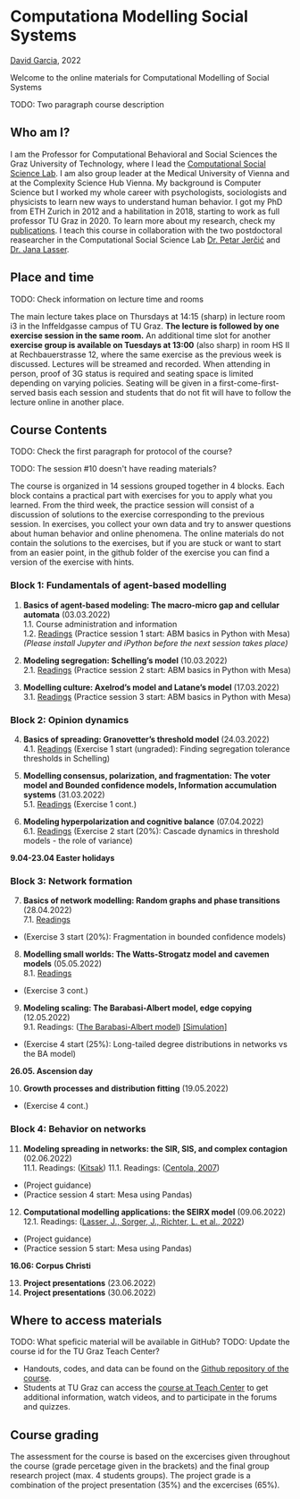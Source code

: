 # Computationa Modelling Social Systems
[David Garcia](http://dgarcia.eu), 2022

Welcome to the online materials for Computational Modelling of Social Systems

TODO: Two paragraph course description

## Who am I?

I am the Professor for Computational Behavioral and Social Sciences the Graz University of Technology, where I lead the [Computational Social Science Lab](http://www.csslab.at). I am also group leader at the Medical University of Vienna and at the Complexity Science Hub Vienna. My background is Computer Science but I worked my whole career with psychologists, sociologists and physicists to learn new ways to understand human behavior. I got my PhD from ETH Zurich in 2012 and a habilitation in 2018, starting to work as full professor TU Graz in 2020. To learn more about my research, check my [publications](https://dgarcia.eu/full-publication-list/). I teach this course in collaboration with the two postdoctoral reasearcher in the Computational Social Science Lab [Dr. Petar Jerčić](https://petarjercic.com/) and [Dr. Jana Lasser](https://janalasser.at/).

## Place and time

TODO: Check information on lecture time and rooms

The main lecture takes place on Thursdays at 14:15 (sharp) in lecture room i3 in the Inffeldgasse campus of TU Graz. **The lecture is followed by one exercise session in the same room.** An additional time slot for another **exercise group is available on Tuesdays at 13:00** (also sharp) in room HS II at Rechbauerstrasse 12, where the same exercise as the previous week is discussed. Lectures will be streamed and recorded. When attending in person, proof of 3G status is required and seating space is limited depending on varying policies. Seating will be given in a first-come-first-served basis each session and students that do not fit will have to follow the lecture online in another place.

## Course Contents

TODO: Check the first paragraph for protocol of the course?

TODO: The session #10 doesn't have reading materials?

The course is organized in 14 sessions grouped together in 4 blocks. Each block contains a practical part with exercises for you to apply what you learned. From the third week, the practice session will consist of a discussion of solutions to the exercise corresponding to the previous session. In exercises, you collect your own data and try to answer questions about human behavior and online phenomena. The online materials do not contain the solutions to the exercises, but if you are stuck or want to start from an easier point, in the github folder of the exercise you can find a version of the exercise with hints.

### Block 1: Fundamentals of agent-based modelling

1. **Basics of agent-based modeling: The macro-micro gap and cellular automata**  (03.03.2022)  
1.1. Course administration and information  
1.2. [Readings](https://github.com/dgarcia-eu/ComputationalModellingSocialSystems-Solutions/blob/master/lecture_01_1.md)
(Practice session 1 start: ABM basics in Python with Mesa)
*(Please install Jupyter and iPython before the next session takes place)*

2. **Modeling segregation: Schelling’s model**  (10.03.2022)  
2.1. [Readings](https://github.com/dgarcia-eu/ComputationalModellingSocialSystems-Solutions/blob/master/lecture_02.md)
(Practice session 2 start: ABM basics in Python with Mesa)

3. **Modelling culture: Axelrod’s model and Latane’s model**  (17.03.2022)  
3.1. [Readings](https://github.com/dgarcia-eu/ComputationalModellingSocialSystems-Solutions/blob/master/lecture_03.md)
(Practice session 3 start: ABM basics in Python with Mesa)

### Block 2: Opinion dynamics

4. **Basics of spreading: Granovetter’s threshold model**  (24.03.2022)  
4.1. [Readings](https://github.com/dgarcia-eu/ComputationalModellingSocialSystems-Solutions/blob/master/lecture_04.md)
(Exercise 1 start (ungraded): Finding segregation tolerance thresholds in Schelling)

5. **Modelling consensus, polarization, and fragmentation: The voter model and Bounded confidence models, Information accumulation systems**  (31.03.2022)  
5.1. [Readings](https://github.com/dgarcia-eu/ComputationalModellingSocialSystems-Solutions/blob/master/lecture_05.md)
(Exercise 1 cont.)

6. **Modeling hyperpolarization and cognitive balance**  (07.04.2022)  
6.1. [Readings](https://github.com/dgarcia-eu/ComputationalModellingSocialSystems-Solutions/blob/master/lecture_06.md)
(Exercise 2 start (20%): Cascade dynamics in threshold models - the role of variance)

**9.04-23.04 Easter holidays**

### Block 3: Network formation

7. **Basics of network modelling: Random graphs and phase transitions**  (28.04.2022)  
7.1. [Readings](https://github.com/dgarcia-eu/ComputationalModellingSocialSystems-Solutions/blob/master/lecture_07.md)
- (Exercise 3 start (20%): Fragmentation in bounded confidence models)

8. **Modelling small worlds: The Watts-Strogatz model and cavemen models**  (05.05.2022)  
8.1. [Readings](https://github.com/dgarcia-eu/ComputationalModellingSocialSystems-Solutions/blob/master/lecture_08.md)
- (Exercise 3 cont.)

9. **Modeling scaling: The Barabasi-Albert model, edge copying**  (12.05.2022)  
9.1. Readings: ([The Barabasi-Albert model](https://arxiv.org/abs/cond-mat/9910332)) [[Simulation]](https://sarah37.github.io/barabasialbert/)
- (Exercise 4 start (25%): Long-tailed degree distributions in networks vs the BA model)

**26.05. Ascension day**

10. **Growth processes and distribution fitting**  (19.05.2022)
- (Exercise 4 cont.)

### Block 4: Behavior on networks

11. **Modeling spreading in networks: the SIR, SIS, and complex contagion**  (02.06.2022)  
11.1. Readings: ([Kitsak](https://www.nature.com/articles/nphys1746))
11.1. Readings: ([Centola, 2007](https://www.jstor.org/stable/10.1086/521848))
- (Project guidance)
- (Practice session 4 start: Mesa using Pandas)

12. **Computational modelling applications: the SEIRX model**  (09.06.2022)  
12.1. Readings: ([Lasser, J., Sorger, J., Richter, L. et al., 2022](https://www.nature.com/articles/s41467-022-28170-6))
- (Project guidance)
- (Practice session 5 start: Mesa using Pandas)

**16.06: Corpus Christi**

13. **Project presentations**  (23.06.2022)
14. **Project presentations**  (30.06.2022)

## Where to access materials

TODO: What speficic material will be available in GitHub?
TODO: Update the course id for the TU Graz Teach Center?

- Handouts, codes, and data can be found on the [Github repository of the course](https://github.com/dgarcia-eu/ComputationalModellingSocialSystems).
- Students at TU Graz can access the [course at Teach Center](https://tc.tugraz.at/main/course/view.php?id=4072) to get additional information, watch videos, and to participate in the forums and quizzes.

## Course grading

The assessment for the course is based on the excercises given throughout the course (grade percetage given in the brackets) and the final group research project (max. 4 students groups). The project grade is a combination of the project presentation (35%) and the excercises (65%).
